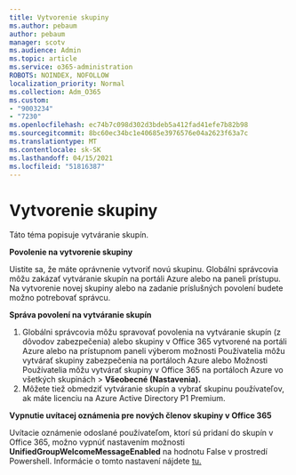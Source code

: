 ```yaml
---
title: Vytvorenie skupiny
ms.author: pebaum
author: pebaum
manager: scotv
ms.audience: Admin
ms.topic: article
ms.service: o365-administration
ROBOTS: NOINDEX, NOFOLLOW
localization_priority: Normal
ms.collection: Adm_O365
ms.custom:
- "9003234"
- "7230"
ms.openlocfilehash: ec74b7c098d302d3bdeb5a412fad41efe7b82b98
ms.sourcegitcommit: 8bc60ec34bc1e40685e3976576e04a2623f63a7c
ms.translationtype: MT
ms.contentlocale: sk-SK
ms.lasthandoff: 04/15/2021
ms.locfileid: "51816387"
---
```

# <a name="create-a-group"></a>Vytvorenie skupiny

Táto téma popisuje vytváranie skupín.

**Povolenie na vytvorenie skupiny**

Uistite sa, že máte oprávnenie vytvoriť novú skupinu. Globálni správcovia môžu zakázať vytváranie skupín na portáli Azure alebo na paneli prístupu. Na vytvorenie novej skupiny alebo na zadanie príslušných povolení budete možno potrebovať správcu.

**Správa povolení na vytváranie skupín**

1. Globálni správcovia môžu spravovať povolenia na vytváranie skupín (z dôvodov zabezpečenia) alebo skupiny v Office 365 vytvorené na portáli Azure alebo na prístupnom paneli výberom možnosti Používatelia môžu vytvárať skupiny zabezpečenia na portáloch Azure alebo Možnosti Používatelia môžu vytvárať skupiny v Office 365 na portáloch Azure vo všetkých skupinách  >  **Všeobecné (Nastavenia).**
2. Môžete tiež obmedziť vytváranie skupín a vybrať skupinu používateľov, ak máte licenciu na Azure Active Directory P1 Premium.

**Vypnutie uvítacej oznámenia pre nových členov skupiny v Office 365**

Uvítacie oznámenie odoslané používateľom, ktorí sú pridaní do skupín v Office 365, možno vypnúť nastavením možnosti **UnifiedGroupWelcomeMessageEnabled** na hodnotu False v prostredí Powershell. Informácie o tomto nastavení nájdete [tu.](https://docs.microsoft.com/powershell/module/exchange/set-unifiedgroup?view=exchange-ps&preserve-view=true)

